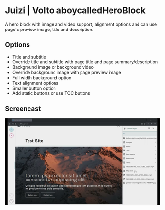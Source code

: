 # Juizi | Volto aboycalledHeroBlock
A hero block with image and video support, alignment options and can use page's preview image, title and description.

## Options
- Title and subtitle
- Override title and subtitle with page title and page summary/description
- Background image or background video
- Override background image with page preview image
- Full width background option
- Text alignment options
- Smaller button option
- Add static buttons or use TOC buttons

## Screencast
[![Watch the video](https://github.com/juizi-com/volto-aboycalledHeroBlock/blob/5c36623210b84e55b548adf1e3202d10c0a4225e/Screencast%20Cover%20-%209%20May%202025.jpg)](https://youtu.be/TDFe7kq7bRw)
